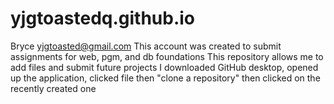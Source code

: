 # yjgtoastedq.github.io
Bryce yjgtoasted@gmail.com
This account was created to submit assignments for web, pgm, and db foundations
This repository allows me to add files and submit future projects
I downloaded GitHub desktop, opened up the application, clicked file then "clone a repository" then clicked on the recently created one